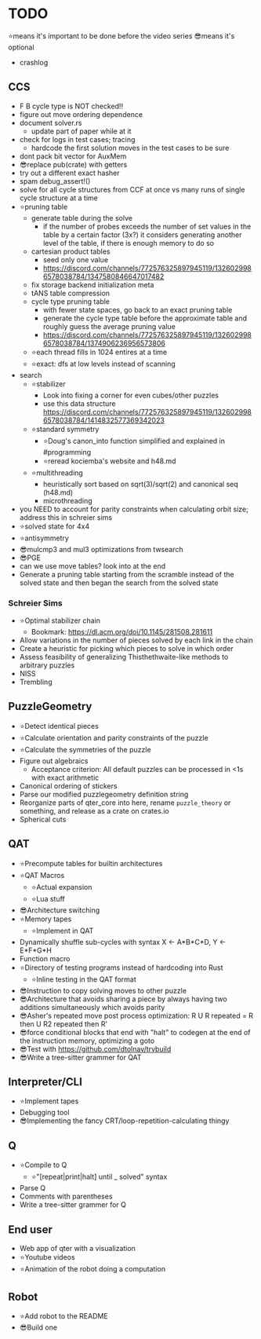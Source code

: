 <!-- cspell:disable -->

# TODO

⭐means it's important to be done before the video series
😎means it's optional

- crashlog

## CCS

- F B cycle type is NOT checked!!
- figure out move ordering dependence
- document solver.rs
  - update part of paper while at it
- check for logs in test cases; tracing
  - hardcode the first solution moves in the test cases to be sure
- dont pack bit vector for AuxMem
- 😎replace pub(crate) with getters
- try out a different exact hasher
- spam debug_assert!()
- solve for all cycle structures from CCF at once vs many runs of single cycle structure at a time
- ⭐pruning table
  - generate table during the solve
    - if the number of probes exceeds the number of set values in the table by a certain factor (3x?) it considers generating another level of the table, if there is enough memory to do so
  - cartesian product tables
    - seed only one value
    - <https://discord.com/channels/772576325897945119/1326029986578038784/1347580846647017482>
  - fix storage backend initialization meta
  - tANS table compression
  - cycle type pruning table
    - with fewer state spaces, go back to an exact pruning table
    - generate the cycle type table before the approximate table and roughly guess the average pruning value
    - <https://discord.com/channels/772576325897945119/1326029986578038784/1374906236956573806>
  - ⭐each thread fills in 1024 entires at a time
  - ⭐exact: dfs at low levels instead of scanning
- search
  - ⭐stabilizer
    - Look into fixing a corner for even cubes/other puzzles
    - use this data structure https://discord.com/channels/772576325897945119/1326029986578038784/1414832577369342023
  - ⭐standard symmetry
    - ⭐Doug's canon_into function simplified and explained in #programming
    - ⭐reread kociemba's website and h48.md
  - ⭐multithreading
    - heuristically sort based on sqrt(3)/sqrt(2) and canonical seq (h48.md)
    - microthreading
- you NEED to account for parity constraints when calculating orbit size; address this in schreier sims
- ⭐solved state for 4x4
- ⭐antisymmetry
- 😎mulcmp3 and mul3 optimizations from twsearch
- 😎PGE
- can we use move tables? look into at the end
- Generate a pruning table starting from the scramble instead of the solved state and then began the search from the solved state

### Schreier Sims
- ⭐Optimal stabilizer chain
  - Bookmark: https://dl.acm.org/doi/10.1145/281508.281611
- Allow variations in the number of pieces solved by each link in the chain
- Create a heuristic for picking which pieces to solve in which order
- Assess feasibility of generalizing Thisthethwaite-like methods to arbitrary puzzles
- NISS
- Trembling

## PuzzleGeometry

- ⭐Detect identical pieces
- ⭐Calculate orientation and parity constraints of the puzzle
- ⭐Calculate the symmetries of the puzzle
- Figure out algebraics
  - Acceptance criterion: All default puzzles can be processed in <1s with exact arithmetic
- Canonical ordering of stickers
- Parse our modified puzzlegeometry definition string
- Reorganize parts of qter_core into here, rename `puzzle_theory` or something, and release as a crate on crates.io
- Spherical cuts

## QAT

- ⭐Precompute tables for builtin architectures
- ⭐QAT Macros
  - ⭐Actual expansion
  - ⭐Lua stuff
- 😎Architecture switching
- ⭐Memory tapes
  - ⭐Implement in QAT
- Dynamically shuffle sub-cycles with syntax X ← A\*B\*C\*D, Y ← E\*F\*G\*H
- Function macro
- ⭐Directory of testing programs instead of hardcoding into Rust
  - ⭐Inline testing in the QAT format
- 😎Instruction to copy solving moves to other puzzle
- 😎Architecture that avoids sharing a piece by always having two additions simultaneously which avoids parity
- 😎Asher's repeated move post process optimization: R U R repeated = R then U R2 repeated then R'
- 😎force conditional blocks that end with "halt" to codegen at the end of the instruction memory, optimizing a goto
- 😎Test with https://github.com/dtolnay/trybuild
- 😎Write a tree-sitter grammer for QAT

## Interpreter/CLI

- ⭐Implement tapes
- Debugging tool
- 😎Implementing the fancy CRT/loop-repetition-calculating thingy

## Q

- ⭐Compile to Q
  - ⭐"[repeat|print|halt] until _ solved" syntax
- Parse Q
- Comments with parentheses
- Write a tree-sitter grammer for Q

## End user

- Web app of qter with a visualization
- ⭐Youtube videos
- ⭐Animation of the robot doing a computation

## Robot

- ⭐Add robot to the README
- 😎Build one
